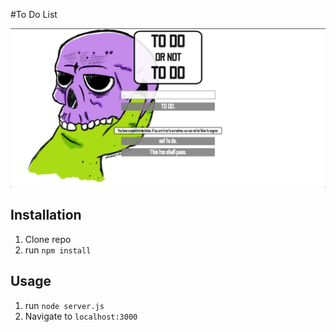 #To Do List

![](public/to_do_list_screenShot.png)

## Installation

1. Clone repo
2. run `npm install`

## Usage

1. run `node server.js`
2. Navigate to `localhost:3000`

